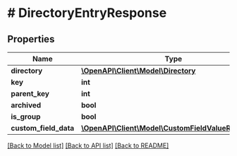 # # DirectoryEntryResponse

## Properties

Name | Type | Description | Notes
------------ | ------------- | ------------- | -------------
**directory** | [**\OpenAPI\Client\Model\Directory**](Directory.md) |  | [optional]
**key** | **int** |  | [optional]
**parent_key** | **int** |  | [optional]
**archived** | **bool** |  | [optional]
**is_group** | **bool** |  | [optional]
**custom_field_data** | [**\OpenAPI\Client\Model\CustomFieldValueResponse[]**](CustomFieldValueResponse.md) |  | [optional]

[[Back to Model list]](../../README.md#models) [[Back to API list]](../../README.md#endpoints) [[Back to README]](../../README.md)
